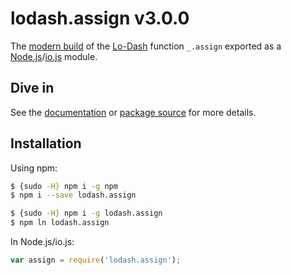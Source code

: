 # lodash.assign v3.0.0

The [modern build](https://github.com/lodash/lodash/wiki/Build-Differences) of the [Lo-Dash](https://lodash.com/) function `_.assign` exported as a [Node.js](http://nodejs.org/)/[io.js](https://iojs.org/) module.

## Dive in

See the [documentation](https://lodash.com/docs#assign) or [package source](https://github.com/lodash/lodash/blob/3.0.0-npm-packages/lodash.assign/index.js) for more details.

## Installation

Using npm:

```bash
$ {sudo -H} npm i -g npm
$ npm i --save lodash.assign

$ {sudo -H} npm i -g lodash.assign
$ npm ln lodash.assign
```

In Node.js/io.js:

```js
var assign = require('lodash.assign');
```
